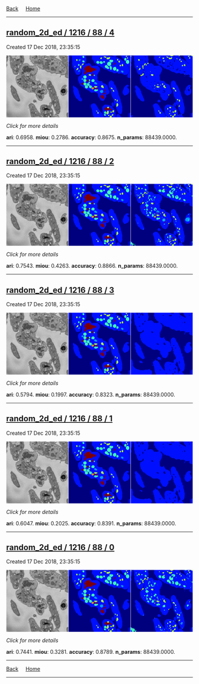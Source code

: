
[Back](..)&nbsp;&nbsp;&nbsp;&nbsp;&nbsp;[Home](https://leapmanlab.github.io/snapshots)

---

<div class="summary"><a href="4"><h2>random_2d_ed / 1216 / 88 / 4</h2></a><p>Created 17 Dec 2018, 23:35:15
</p><a href="4"><img src="4/media/summary.png" align="center"></a><p>
<i>Click for more details</i>
</p></div>

**ari**: 0.6958. **miou**: 0.2786. **accuracy**: 0.8675. **n_params**: 88439.0000. 

---

<div class="summary"><a href="2"><h2>random_2d_ed / 1216 / 88 / 2</h2></a><p>Created 17 Dec 2018, 23:35:15
</p><a href="2"><img src="2/media/summary.png" align="center"></a><p>
<i>Click for more details</i>
</p></div>

**ari**: 0.7543. **miou**: 0.4263. **accuracy**: 0.8866. **n_params**: 88439.0000. 

---

<div class="summary"><a href="3"><h2>random_2d_ed / 1216 / 88 / 3</h2></a><p>Created 17 Dec 2018, 23:35:15
</p><a href="3"><img src="3/media/summary.png" align="center"></a><p>
<i>Click for more details</i>
</p></div>

**ari**: 0.5794. **miou**: 0.1997. **accuracy**: 0.8323. **n_params**: 88439.0000. 

---

<div class="summary"><a href="1"><h2>random_2d_ed / 1216 / 88 / 1</h2></a><p>Created 17 Dec 2018, 23:35:15
</p><a href="1"><img src="1/media/summary.png" align="center"></a><p>
<i>Click for more details</i>
</p></div>

**ari**: 0.6047. **miou**: 0.2025. **accuracy**: 0.8391. **n_params**: 88439.0000. 

---

<div class="summary"><a href="0"><h2>random_2d_ed / 1216 / 88 / 0</h2></a><p>Created 17 Dec 2018, 23:35:15
</p><a href="0"><img src="0/media/summary.png" align="center"></a><p>
<i>Click for more details</i>
</p></div>

**ari**: 0.7441. **miou**: 0.3281. **accuracy**: 0.8789. **n_params**: 88439.0000. 

---

[Back](..)&nbsp;&nbsp;&nbsp;&nbsp;&nbsp;[Home](https://leapmanlab.github.io/snapshots)

---